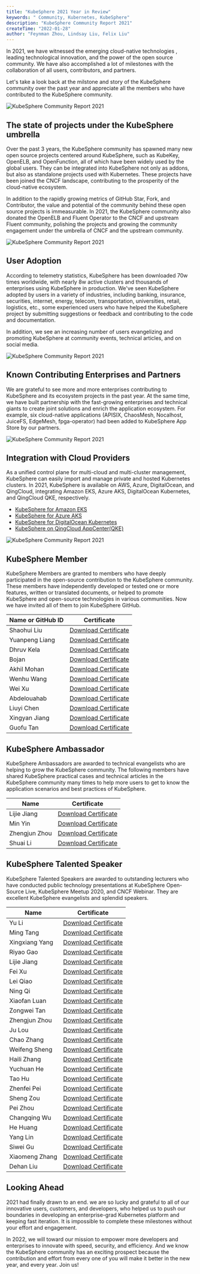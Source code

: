 ```yaml
---
title: "KubeSphere 2021 Year in Review"
keywords: " Community, Kubernetes, KubeSphere"
description: "KubeSphere Community Report 2021"
createTime: "2022-01-28"
author: "Feynman Zhou, Lindsay Liu, Felix Liu"
---
```


In 2021, we have witnessed the emerging cloud-native technologies , leading technological innovation, and the power of the open source community. We have also accomplished a lot of milestones with the collaboration of all users, contributors, and partners.

Let's take a look back at the milstone and story of the KubeSphere community over the past year and appreciate all the members who have contributed to the KubeSphere community.

![KubeSphere Community Report 2021](/images/news/community-report-2021/2021-community-recap.png)

## The state of projects under the KubeSphere umbrella

Over the past 3 years, the KubeSphere community has spawned many new open source projects centered around KubeSphere, such as KubeKey, OpenELB, and OpenFunction, all of which have been widely used by the global users. They can be integrated into KubeSphere not only as addons, but also as standalone projects used with Kubernetes. These projects have been joined the CNCF landscape, contributing to the prosperity of the cloud-native ecosystem.

In addition to the rapidly growing metrics of GitHub Star, Fork, and Contributor, the value and potential of the community behind these open source projects is immeasurable. In 2021, the KubeSphere community also donated the OpenELB and Fluent Operator to the CNCF and upstream Fluent community, polishing the projects and growing the community engagement under the umbrella of CNCF and the upstream community.

![KubeSphere Community Report 2021](/images/news/community-report-2021/project-metrics.png)

## User Adoption

According to telemetry statistics, KubeSphere has been downloaded 70w times worldwide, with nearly 8w active clusters and thousands of enterprises using KubeSphere in production. We've seen KubeSphere adopted by users in a variety of industries, including banking, insurance, securities, internet, energy, telecom, transportation, universities, retail, logistics, etc., some experienced users who have helped the KubeSphere project by submitting suggestions or feedback and contributing to the code and documentation. 

In addition, we see an increasing number of users evangelizing and promoting KubeSphere at community events, technical articles, and on social media.

![KubeSphere Community Report 2021](/images/news/community-report-2021/known-adopters.png)

## Known Contributing Enterprises and Partners

We are grateful to see more and more enterprises contributing to KubeSphere and its ecosystem projects in the past year. At the same time, we have built partnership with the fast-growing enterprises and technical giants to create joint solutions and enrich the application ecosystem. For example, six cloud-native applications (APISIX, ChaosMesh, Nocalhost, JuiceFS, EdgeMesh, fpga-operator) had been added to  KubeSphere App Store by our partners.


![KubeSphere Community Report 2021](/images/news/community-report-2021/contributing-enterprises-partners.png)

## Integration with Cloud Providers

As a unified control plane for multi-cloud and multi-cluster management, KubeSphere can easily import and manage private and hosted Kubernetes clusters. In 2021, KubeSphere is available on AWS, Azure, DigitalOcean, and QingCloud, integrating Amazon EKS, Azure AKS, DigitalOcean Kubernetes, and QingCloud QKE, respectively.

- [KubeSphere for Amazon EKS](https://aws.amazon.com/quickstart/architecture/qingcloud-kubesphere/)
- [KubeSphere for Azure AKS](https://market.azure.cn/marketplace/apps/qingcloud.kubesphere)
- [KubeSphere for DigitalOcean Kubernetes](https://marketplace.digitalocean.com/apps/kubesphere)
- [KubeSphere on QingCloud AppCenter(QKE)](https://www.qingcloud.com/products/kubesphereqke)

![KubeSphere Community Report 2021](/images/news/community-report-2021/integration-with-cloud.png)

## KubeSphere Member

KubeSphere Members are granted to members who have deeply participated in the open-source contribution to the KubeSphere community. These members have independently developed or tested one or more features, written or translated documents, or helped to promote KubeSphere and open-source technologies in various communities. Now we have invited all of them to join KubeSphere GitHub.

| Name or GitHub ID | Certificate |
| ---- | ---- |
|Shaohui Liu|[Download Certificate](https://pek3b.qingstor.com/kubesphere-community/images/member-liushaohui.png) |
|Yuanpeng Liang|[Download Certificate](https://pek3b.qingstor.com/kubesphere-community/images/member-liangyuanpeng.png) |
|Dhruv Kela|[Download Certificate](https://pek3b.qingstor.com/kubesphere-community/images/member-kela.png) |
|Bojan|[Download Certificate](https://pek3b.qingstor.com/kubesphere-community/images/member-bojan.png) |
|Akhil Mohan|[Download Certificate](https://pek3b.qingstor.com/kubesphere-community/images/member-mohan.png) |
|Wenhu Wang|[Download Certificate](https://pek3b.qingstor.com/kubesphere-community/images/member-wangwenhu.png) |
|Wei Xu|[Download Certificate](https://pek3b.qingstor.com/kubesphere-community/images/member-xuweimango.png) |
|Abdelouahab|[Download Certificate](https://pek3b.qingstor.com/kubesphere-community/images/member-abdelouahab.png) |
|Liuyi Chen|[Download Certificate](https://pek3b.qingstor.com/kubesphere-community/images/member-chenliuyi.png) |
|Xingyan Jiang|[Download Certificate](https://pek3b.qingstor.com/kubesphere-community/images/member-xingyanjiang.png) |
|Guofu Tan|[Download Certificate](https://pek3b.qingstor.com/kubesphere-community/images/member-guofutan.png) |

## KubeSphere Ambassador

KubeSphere Ambassadors are awarded to technical evangelists who are helping to grow the KubeSphere community. The following members have shared KubeSphere practical cases and technical articles in the KubeSphere community many times to help more users to get to know the application scenarios and best practices of KubeSphere.

| Name | Certificate |
| ---- | ---- |
|Lijie Jiang|[Download Certificate](https://kubesphere-community.pek3b.qingstor.com/images/ambassador-jianglijie.png) |
|Min Yin|[Download Certificate](https://kubesphere-community.pek3b.qingstor.com/images/ambassador-yinmin.png) |
|Zhengjun Zhou|[Download Certificate](https://kubesphere-community.pek3b.qingstor.com/images/ambassador-zhouzhengjun.png) |
|Shuai Li|[Download Certificate](https://kubesphere-community.pek3b.qingstor.com/images/ambassador-lishuai.png) |

## KubeSphere Talented Speaker

KubeSphere Talented Speakers are awarded to outstanding lecturers who have conducted public technology presentations at KubeSphere Open-Source Live, KubeSphere Meetup 2020, and CNCF Webinar. They are excellent KubeSphere evangelists and splendid speakers.

| Name | Certificate |
| ---- | ---- |
Yu Li|[Download Certificate](https://kubesphere-community.pek3b.qingstor.com/images/speaker-liyu.png) |
|Ming Tang|[Download Certificate](https://kubesphere-community.pek3b.qingstor.com/images/speaker-tangming.png) |
|Xingxiang Yang|[Download Certificate](https://kubesphere-community.pek3b.qingstor.com/images/speaker-yangxingxiang.png) |
|Riyao Gao|[Download Certificate](https://kubesphere-community.pek3b.qingstor.com/images/speaker-gaoriyao.png) |
|Lijie Jiang|[Download Certificate](https://kubesphere-community.pek3b.qingstor.com/images/speaker-jianglijie.png)|
|Fei Xu|[Download Certificate](https://kubesphere-community.pek3b.qingstor.com/images/speaker-xufei.png) |
|Lei Qiao|[Download Certificate](https://kubesphere-community.pek3b.qingstor.com/images/speaker-qiaolei.png) |
|Ning Qi|[Download Certificate](https://kubesphere-community.pek3b.qingstor.com/images/speaker-qining.png) |
|Xiaofan Luan|[Download Certificate](https://kubesphere-community.pek3b.qingstor.com/images/speaker-luanxiaofan.png) |
|Zongwei Tan|[Download Certificate](https://kubesphere-community.pek3b.qingstor.com/images/speaker-tanzongwei.png) |
|Zhengjun Zhou|[Download Certificate](https://kubesphere-community.pek3b.qingstor.com/images/speaker-zhouzhengjun.png) |
|Ju Lou|[Download Certificate](https://kubesphere-community.pek3b.qingstor.com/images/speaker-louju.png) |
|Chao Zhang|[Download Certificate](https://kubesphere-community.pek3b.qingstor.com/images/speaker-zhangchao.png) |
|Weifeng Sheng|[Download Certificate](https://kubesphere-community.pek3b.qingstor.com/images/speaker-shengweifeng.png) |
|Haili Zhang|[Download Certificate](https://kubesphere-community.pek3b.qingstor.com/images/speaker-zhanghaili.png) |
|Yuchuan He|[Download Certificate](https://kubesphere-community.pek3b.qingstor.com/images/speaker-heyuchuan.png) |
|Tao Hu|[Download Certificate](https://kubesphere-community.pek3b.qingstor.com/images/speaker-hutao.png) |
|Zhenfei Pei|[Download Certificate](https://kubesphere-community.pek3b.qingstor.com/images/speaker-peizhenfei.png) |
|Sheng Zou|[Download Certificate](https://kubesphere-community.pek3b.qingstor.com/images/speaker-zousheng.png) |
|Pei Zhou|[Download Certificate](https://kubesphere-community.pek3b.qingstor.com/images/speaker-zhoupei.png) |
|Changqing Wu|[Download Certificate](https://kubesphere-community.pek3b.qingstor.com/images/speaker-wuchangqing.png) |
|He Huang|[Download Certificate](https://kubesphere-community.pek3b.qingstor.com/images/speaker-huanghe.png) |
|Yang Lin|[Download Certificate](https://kubesphere-community.pek3b.qingstor.com/images/speaker-linyang.png) |
|Siwei Gu|[Download Certificate](https://kubesphere-community.pek3b.qingstor.com/images/speaker-gusiwei.png) |
|Xiaomeng Zhang|[Download Certificate](https://kubesphere-community.pek3b.qingstor.com/images/speaker-zhangxiaomeng.png) |
|Dehan Liu|[Download Certificate](https://kubesphere-community.pek3b.qingstor.com/images/speaker-liudehan.png) |

## Looking Ahead

2021 had finally drawn to an end. we are so lucky and grateful to all of our innovative users, customers, and developers, who helped us to push our boundaries in developing an enterprise-grad Kubernetes platform and keeping fast iteration. It is impossible to complete these milestones without your effort and engagement. 

In 2022, we will toward our mission to empower more developers and enterprises to innovate with speed, security, and efficiency. And we know the KubeSphere community has an exciting prospect because the contribution and effort from every one of you will make it better in the new year, and every year. Join us!




